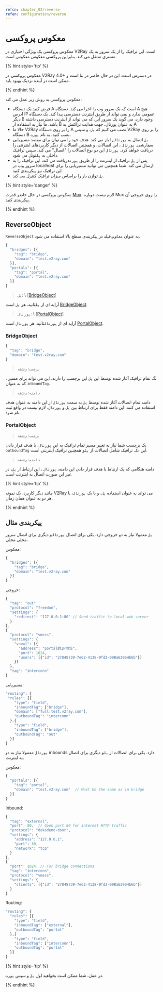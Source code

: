 ```yaml
---
refcn: chapter_02/reverse
refen: configuration/reverse
---
```

# معکوس پروکسی

معکوس پروکسی یک ویژگی اختیاری در V2Ray است. این ترافیک را از یک سرور به یک مشتری منتقل می کند. بنابراین پروکسی معکوس معکوس است.

{% hint style='tip' %}

معکوس پروکسی در V2Ray 4.0+ در دسترس است. این در حال حاضر در بتا است و ممکن است در آینده نزدیک بهبود یابد.

{% endhint %}

معکوس پروکسی به روش زیر عمل می کند:

* فرض کنید یک دستگاه A است که یک سرور وب را اجرا می کند. دستگاه A هیچ آدرس IP عمومی ندارد و نمی تواند از طریق اینترنت دسترسی پیدا کند. یک دستگاه دیگر B وجود دارد، می گوید یک سرور ابر، که می تواند از اینترنت دسترسی داشته باشد. ما نیاز به استفاده از B به عنوان پورتال، جهت هدایت تراکنش به A
* حالا ما V2Ray را بر روی دستگاه A نصب می کنیم که `پل`. و سپس V2Ray را بر روی دستگاه B نصب کنید، به نام `پورت`.
* `پل` اتصال به `پورتال`را باز می کند. هدف خود را می توان برای مقصد مسیریابی سفارشی. `پورتال` ، این اتصالات، و همچنین اتصالات از دیگر کاربردهای اینترنتی را دریافت خواهد کرد. `پورتال` این دو نوع اتصالات را "اتصال" می کند. سپس ترافیک داخلی به `پل`تونل می شود.
* پس از `پل` ترافیک از اینترنت را از طریق `پورت`دریافت می کند، این ترافیک را به سرور وب در localhost ارسال می کند. شما همچنین می توانید مسیریابی را برای این ترافیک نیز پیکربندی کنید.
* `پل` توازن بار را براساس میزان ترافیک کنترل می کند.

{% hint style='danger' %}

معکوس پروکسی در حال حاضر قدرت [Mux](mux.md). لازم نیست دوباره Mux را روی خروجی آن پیکربندی کنید.

{% endhint %}

## ReverseObject

`ReverseObject` به عنوان `معکوس` فیلد در پیکربندی سطح بالا استفاده می شود.

```javascript
{
  "bridges": [{
    "tag": "bridge",
    "domain": "test.v2ray.com"
  }],
  "portals": [{
    "tag": "portal",
    "domain": "test.v2ray.com"
  }]
}
```

> `پل`: \ [[BridgeObject](bridgeobject)]

آرایه ای از `پل`ثانیه. هر `پل` است [BridgeObject](bridgeobject).

> `پورتال`: \ [[PortalObject](portalobject)]

آرایه ای از `پورتال`ثانیه. هر `پورتال` است [PortalObject](bridgeobject).

### BridgeObject

```javascript
{
  "tag": "bridge",
  "domain": "test.v2ray.com"
}
```

> `برچسب`: رشته

تگ تمام ترافیک آغاز شده توسط این `پل` این برچسب را دارند. این می تواند برای مسیر [](routing.md)، که به عنوان `inboundTag`.

> `دامنه`: رشته

دامنه تمام اتصالات آغاز شده توسط `پل` به سمت `پورتال` از این دامنه به عنوان هدف استفاده می کنند. این دامنه فقط برای ارتباط بین `پل` و `پورتال`. لازم نیست در واقع ثبت نام شود.

### PortalObject

> `برچسب`: رشته

یک برچسب شما نیاز به تغییر مسیر تمام ترافیک به این `پورتال`، با هدف قرار دادن `outboundTag` این `تگ`. ترافیک شامل اتصالات از `پل`و همچنین ترافیک اینترنتی است.

> `دامنه`: رشته

دامنه هنگامی که یک ارتباط با هدف قرار دادن این دامنه، `پورتال` ، این ارتباط از `پل`، در غیر این صورت اتصال به اینترنت است.

{% hint style='tip' %}

مانند دیگر کاربرد، یک نمونه V2Ray می تواند به عنوان استفاده `پل`، و یا یک `پورتال`، یا هر دو به عنوان همان زمان.

{% endhint %}

## پیکربندی مثال

`پل` معمولا نیاز به دو خروجی دارد. یکی برای اتصال `پورتال`و دیگری برای اتصال سرور محلی محلی.

معکوس:

```javascript
{
  "bridges": [{
    "tag": "bridge",
    "domain": "test.v2ray.com"
  }]
}
```

خروجی:

```javascript
{
  "tag": "out"
  "protocol": "freedom",
  "settings": {
    "redirect": "127.0.0.1:80" // Send traffic to local web server
  }
},
{
  "protocol": "vmess",
  "settings": {
    "vnext": [{
      "address": "portal的IP地址",
      "port": 1024,
      "users": [{"id": "27848739-7e62-4138-9fd3-098a63964b6b"}]
    }]
  },
  "tag": "interconn"
}
```

مسیریابی:

```javascript
"routing": {
 "rules": [{
    "type": "field",
    "inboundTag": ["bridge"],
    "domain": ["full:test.v2ray.com"],
    "outboundTag": "interconn"
  },{
    "type": "field",
    "inboundTag": ["bridge"],
    "outboundTag": "out"
  }]
}
```

`پورتال` معمولا نیاز به دو inbounds دارد. یکی برای اتصالات از `پل`و دیگری برای اتصال به اینترنت.

معکوس:

```javascript
{
  "portals": [{
    "tag": "portal",
    "domain": "test.v2ray.com"  // Must be the same as in bridge
  }]
}
```

Inbound:

```javascript
{
  "tag": "external",
  "port": 80,  // Open port 80 for internet HTTP traffic
  "protocol": "dokodemo-door",
  "settings": {
    "address": "127.0.0.1",
    "port": 80,
    "network": "tcp"
  }
},
{
  "port": 1024, // For bridge connections
  "tag": "interconn",
  "protocol": "vmess",
  "settings": {
    "clients": [{"id": "27848739-7e62-4138-9fd3-098a63964b6b"}]
  }
}
```

Routing:

```javascript
"routing": {
  "rules": [{
    "type": "field",
    "inboundTag": ["external"],
    "outboundTag": "portal"
  },{
    "type": "field",
    "inboundTag": ["interconn"],
    "outboundTag": "portal"
  }]
}
```

{% hint style='tip' %}

در عمل، شما ممکن است بخواهید اول `پل` و سپس `پورت`.

{% endhint %}
